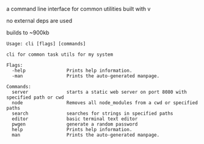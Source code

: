 a command line interface for common utilities built with v

no external deps are used

builds to ~900kb

```
Usage: cli [flags] [commands]

cli for common task utils for my system

Flags:
  -help               Prints help information.
  -man                Prints the auto-generated manpage.

Commands:
  server              starts a static web server on port 8080 with specified path or cwd
  node                Removes all node_modules from a cwd or specified paths
  search              searches for strings in specified paths
  editor              basic terminal text editor
  pwgen               generate a random password
  help                Prints help information.
  man                 Prints the auto-generated manpage.
```

